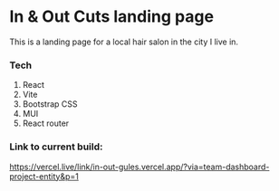 # In & Out Cuts landing page

This is a landing page for a local hair salon in the city I live in.

### Tech

1. React
2. Vite
3. Bootstrap CSS
4. MUI
5. React router

### Link to current build:

https://vercel.live/link/in-out-gules.vercel.app/?via=team-dashboard-project-entity&p=1
